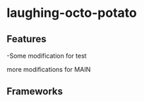 # laughing-octo-potato


## Features 

-Some modification for test

more modifications for MAIN

## Frameworks

